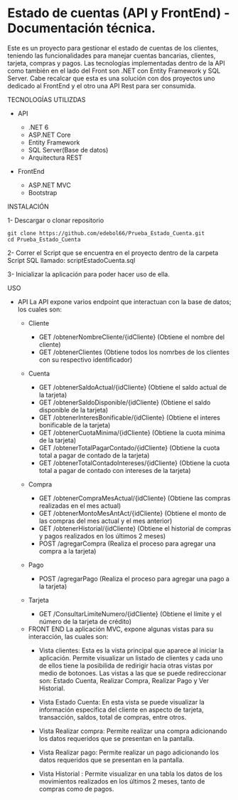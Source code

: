 # Estado de cuentas (API y FrontEnd) - Documentación técnica.

Este es un proyecto para gestionar el estado de cuentas de los clientes, teniendo las funcionalidades para manejar cuentas bancarias, clientes, tarjeta, compras y pagos. Las tecnologías implementadas dentro de la API como también en el lado del Front son .NET con Entity Framework y SQL Server. Cabe recalcar que esta es una solución con dos proyectos uno dedicado al FrontEnd y el otro una API Rest para ser consumida.

TECNOLOGÍAS UTILIZDAS
- API
    * .NET 6
    * ASP.NET Core
    * Entity Framework
    * SQL Server(Base de datos)
    * Arquitectura REST

- FrontEnd
    * ASP.NET MVC
    * Bootstrap
 

INSTALACIÓN

  1- Descargar o clonar repositorio
  
    git clone https://github.com/edebol66/Prueba_Estado_Cuenta.git
    cd Prueba_Estado_Cuenta
  
  2- Correr el Script que se encuentra en el proyecto dentro de la carpeta Script SQL llamado: scriptEstadoCuenta.sql
  
  3- Inicializar la aplicación para poder hacer uso de ella.

USO
- API
  La API expone varios endpoint que interactuan con la base de datos; los cuales son:
    * Cliente
      - GET /obtenerNombreCliente/{idCliente} (Obtiene el nombre del cliente)
      - GET /obtenerClientes (Obtiene todos los nomrbes de los clientes con su respectivo identificador)

    * Cuenta
      - GET /obtenerSaldoActual/{idCliente} (Obtiene el saldo actual de la tarjeta)
      - GET /obtenerSaldoDisponible/{idCliente} (Obtiene el saldo disponible de la tarjeta)
      - GET /obtenerInteresBonificable/{idCliente} (Obtiene el interes bonificable de la tarjeta)
      - GET /obtenerCuotaMinima/{idCliente} (Obtiene la cuota mínima de la tarjeta)
      - GET /obtenerTotalPagarContado/{idCliente} (Obtiene la cuota total a pagar de contado de la tarjeta)
      - GET /obtenerTotalContadoIntereses/{idCliente} (Obtiene la cuota total a pagar de contado con intereses de la tarjeta)
     
    * Compra
      - GET /obtenerCompraMesActual/{idCliente} (Obtiene las compras realizadas en el mes actual)
      - GET /obtenerMontoMesAntAct/{idCliente} (Obtiene el monto de las compras del mes actual y el mes anterior)
      - GET /obtenerHistorial/{idCliente} (Obtiene el historial de compras y pagos realizados en los últimos 2 meses)
      - POST /agregarCompra (Realiza el proceso para agregar una compra a la tarjeta)

    * Pago
      - POST /agregarPago (Realiza el proceso para agregar una pago a la tarjeta)

    * Tarjeta
      - GET /ConsultarLimiteNumero/{idCliente} (Obtiene el límite y el número de la tarjeta de crédito)

  - FRONT END
     La aplicación MVC, expone algunas vistas para su interacción, las cuales son:
     * Vista clientes: Esta es la vista principal que aparece al iniciar la aplicación. Permite visualizar un listado de clientes y cada uno de ellos tiene la posibilida de redirigir hacia otras vistas por medio
       de botonoes. Las vistas a las que se puede redireccionar son: Estado Cuenta, Realizar Compra, Realizar Pago y Ver Historial.

     * Vista Estado Cuenta: En esta vista se puede visualizar la información específica del cliente en aspecto de tarjeta, transacción, saldos, total de compras, entre otros.
   
     * Vista Realizar compra: Permite realizar una compra adicionando los datos requeridos que se presentan en la pantalla.
   
     * Vista Realizar pago: Permite realizar un pago adicionando los datos requeridos que se presentan en la pantalla.
   
     * Vista Historial : Permite visualizar en una tabla los datos de los movimientos realizados en los últimos 2 meses, tanto de compras como de pagos.


